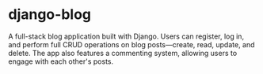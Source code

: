 # django-blog
A full-stack blog application built with Django. Users can register, log in, and perform full CRUD operations on blog posts—create, read, update, and delete. The app also features a commenting system, allowing users to engage with each other's posts.
